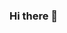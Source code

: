 ### Hi there 👋

<!--
#### A highly-motivated software developer
- 🔭 I’m currently working on an Android application powered by Google ML Kit and a Personal Website which will be hosted on AWS.
- 📚 I'm currently learning Docker and Kubernetes.
- 📫 How to reach me: amanpatel.inbox@gmail.com



**amanptl/amanptl** is a ✨ _special_ ✨ repository because its `README.md` (this file) appears on your GitHub profile.

Here are some ideas to get you started:

- 🔭 I’m currently working on ...
- 🌱 I’m currently learning ...
- 👯 I’m looking to collaborate on ...
- 🤔 I’m looking for help with ...
- 💬 Ask me about ...
- 📫 How to reach me: ...
- 😄 Pronouns: ...
- ⚡ Fun fact: ...
-->
